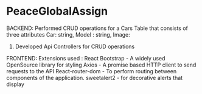 # PeaceGlobalAssign
BACKEND:
Performed CRUD operations for a Cars Table that consists of three attributes Car: string, Model : string, Image: 

1) Developed Api Controllers for CRUD operations 

FRONTEND: 
Extensions used : 
React Bootstrap - A widely used OpenSource library for styling
Axios - A promise based HTTP client to send requests to the API
React-router-dom - To perform routing between components of the application.
sweetalert2 - for decorative alerts that display   

